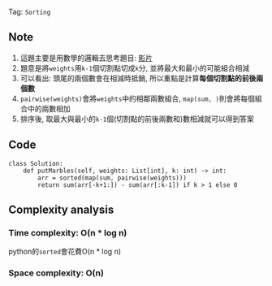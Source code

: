 Tag: `Sorting`
## Note
1. 這題主要是用數學的邏輯去思考題目: [影片](https://www.youtube.com/watch?v=XMOqSMrbz_Q)
2. 題意是將`weights`用`k-1`個切割點切成`k`分, 並將最大和最小的可能組合相減
3. 可以看出: 頭尾的兩個數會在相減時抵銷, 所以重點是計算**每個切割點的前後兩個數**
4. `pairwise(weights)`會將`weights`中的相鄰兩數組合, `map(sum, )`則會將每個組合中的兩數相加
5. 排序後, 取最大與最小的`k-1`個(切割點的前後兩數和)數相減就可以得到答案

## Code
    class Solution:
        def putMarbles(self, weights: List[int], k: int) -> int:
            arr = sorted(map(sum, pairwise(weights)))
            return sum(arr[-k+1:]) - sum(arr[:k-1]) if k > 1 else 0
## Complexity analysis
### Time complexity: O(n * log n)
python的`sorted`會花費O(n * log n)
### Space complexity: O(n)
